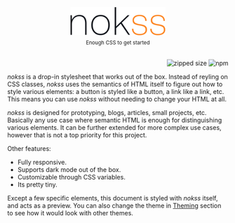 <section>

<br><br><br><br>

<div align="center">
  <picture>
    <source srcset="./assets/logo-dark.svg" media="(prefers-color-scheme: dark)">
    <img alt="logo" src="./assets/logo-light.svg" height="64px">
  </picture>
  <br>
  <sub>Enough CSS to get started</sub>
</div>

<br>

<div align="right">

  ![zipped size](https://img.shields.io/github/size/loreanvictor/nokss/nokss.css.br?branch=gh-pages&color=black&label=%20&style=flat-square)
  ![npm](https://img.shields.io/npm/v/nokss?label=%20&style=flat-square)
  
</div>

_nokss_ is a drop-in stylesheet that works out of the box. Instead of reyling on CSS classes, _nokss_ uses the semantics of HTML itself to figure out how to style various elements: a button is styled like a button, a link like a link, etc. This means you can use _nokss_ without needing to change your HTML at all.

_nokss_ is designed for prototyping, blogs, articles, small projects, etc. Basically any use case where semantic HTML is enough for distinguishing various elements. It can be further extended for more complex use cases, however that is not a top priority for this project.

Other features:

- Fully responsive.
- Supports dark mode out of the box.
- Customizable through CSS variables.
- Its pretty tiny.

Except a few specific elements, this document is styled with _nokss_ itself, and acts as a preview. You can also change the theme in [Theming](#theming) section to see how it would look with other themes.

</section>